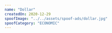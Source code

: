 ```yaml
---
name: "Dollar"
createdOn: 2020-12-29
spoofImage: "../../assets/spoof-ads/dollar.jpg"
spoofCategory: "ECONOMIC"
---
```

